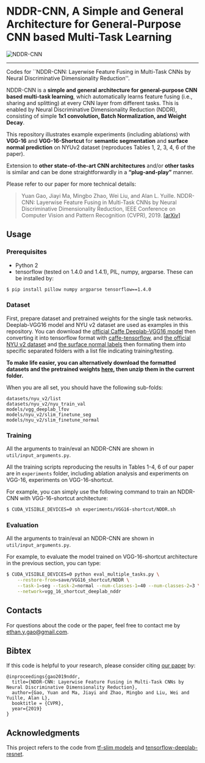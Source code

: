 # NDDR-CNN, A Simple and General Architecture for General-Purpose CNN based Multi-Task Learning

![NDDR-CNN](https://github.com/ethanygao/NDDR-CNN/blob/master/README/NDDR-CNN.png)

<!-- ![NDDR-CNN-Shortcut](README/NDDR-CNN-Shortcut.png =200x) -->

____

Codes for ``NDDR-CNN: Layerwise Feature Fusing in Multi-Task CNNs by Neural Discriminative Dimensionality Reduction''.

NDDR-CNN is a **simple and general architecture for general-purpose CNN based multi-task learning**, which automatically learns feature fusing (i.e., sharing and splitting) at every CNN layer from different tasks. This is enabled by Neural Discriminative Dimensionality Reduction (NDDR), consisting of simple **1x1 convolution, Batch Normalization, and Weight Decay**.

<!-- The proposed NDDR-CNN architecture can be **extended to various state-of-the-art CNN architectures in a “plug-and-play” manner with end-to-end training**. -->

This repository illustrates example experiments (including ablations) with **VGG-16** and **VGG-16-Shortcut** for **semantic segmentation** and **surface normal prediction** on NYUv2 dataset (reproduces Tables 1, 2, 3, 4, 6 of the paper). 

Extension to **other state-of-the-art CNN architectures** and/or **other tasks** is similar and can be done straightforwardly in a **“plug-and-play”** manner.

Please refer to our paper for more technical details:
>Yuan Gao, Jiayi Ma, Mingbo Zhao, Wei Liu, and Alan L. Yuille. NDDR-CNN: Layerwise Feature Fusing in Multi-Task CNNs by Neural Discriminative Dimensionality Reduction, IEEE Conference on Computer Vision and Pattern Recognition (CVPR), 2019. [[arXiv]](https://arxiv.org/abs/1801.08297)

## Usage

### Prerequisites
+ Python 2
+ tensorflow (tested on 1.4.0 and 1.4.1), PIL, numpy, argparse. These can be installed by:
```sh
$ pip install pillow numpy argparse tensorflow==1.4.0
```

### Dataset
First, prepare dataset and pretrained weights for the single task networks. Deeplab-VGG16 model and NYU v2 dataset are used as examples in this repository. You can download the [official Caffe Deeplab-VGG16 model](http://liangchiehchen.com/projects/DeepLab.html) then converting it into tensorflow format with [caffe-tensorflow](https://github.com/ethereon/caffe-tensorflow), and [the official NYU v2 dataset](http://horatio.cs.nyu.edu/mit/silberman/nyu_depth_v2/nyu_depth_v2_labeled.mat) and [the surface normal labels](https://cs.nyu.edu/~deigen/dnl/normals_gt.tgz) then formating them into specific separated folders with a list file indicating training/testing.

**To make life easier, you can alternatively download the formatted datasets and the pretrained weights [here](https://www.dropbox.com/sh/e44jyh6ayuimigp/AADHlrCVnCDyTdDT9wDOy8cUa?dl=0), then unzip them in the current folder.**

When you are all set, you should have the following sub-folds:
```
datasets/nyu_v2/list
datasets/nyu_v2/nyu_train_val
models/vgg_deeplab_lfov
models/nyu_v2/slim_finetune_seg
models/nyu_v2/slim_finetune_normal
```

### Training
All the arguments to train/eval an NDDR-CNN are shown in `util/input_arguments.py`.

All the training scripts reproducing the results in Tables 1-4, 6 of our paper are in `experiments` folder, including ablation analysis and experiments on VGG-16, experiments on VGG-16-shortcut.

For example, you can simply use the following command to train an NDDR-CNN with VGG-16-shortcut architecture:
```sh
$ CUDA_VISIBLE_DEVICES=0 sh experiments/VGG16-shortcut/NDDR.sh
```

### Evaluation
All the arguments to train/eval an NDDR-CNN are shown in `util/input_arguments.py`.

For example, to evaluate the model trained on VGG-16-shortcut architecture in the previous section, you can type:
```sh
$ CUDA_VISIBLE_DEVICES=0 python eval_multiple_tasks.py \
    --restore-from=save/VGG16_shortcut/NDDR \
    --task-1=seg --task-2=normal --num-classes-1=40 --num-classes-2=3 \
    --network=vgg_16_shortcut_deeplab_nddr
```

## Contacts
For questions about the code or the paper, feel free to contact me by ethan.y.gao@gmail.com.

## Bibtex
If this code is helpful to your research, please consider citing [our paper](https://arxiv.org/abs/1801.08297) by:
```
@inproceedings{gao2019nddr,
  title={NDDR-CNN: Layerwise Feature Fusing in Multi-Task CNNs by Neural Discriminative Dimensionality Reduction},
  author={Gao, Yuan and Ma, Jiayi and Zhao, Mingbo and Liu, Wei and Yuille, Alan L},
  booktitle = {CVPR},
  year={2019}
}
```

## Acknowledgments
This project refers to the code from [tf-slim models](https://github.com/tensorflow/models/tree/master/research/slim) and [tensorflow-deeplab-resnet](https://github.com/DrSleep/tensorflow-deeplab-resnet).
